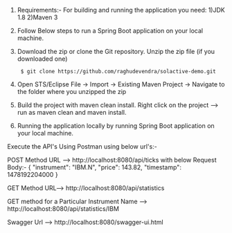 1) Requirements:-
	For building and running the application you need:
		1)JDK 1.8
		2)Maven 3
2) Follow Below steps to run a Spring Boot application on your local machine.

3) Download the zip or clone the Git repository. Unzip the zip file (if you downloaded one) 

		$ git clone https://github.com/raghudevendra/solactive-demo.git

4) Open STS/Eclipse File -> Import -> Existing Maven Project -> Navigate to the folder where you unzipped the zip

5) Build the project with maven clean install. Right click on the project --> run as maven clean and maven install.

6) Running the application locally by running Spring Boot application on your local machine. 

Execute the API's Using Postman using below url's:-	

POST Method URL --> http://localhost:8080/api/ticks with below Request Body:- 
	{ "instrument": "IBM.N", "price": 143.82, "timestamp": 1478192204000 }

GET Method URL--> http://localhost:8080/api/statistics

GET method for a Particular Instrument Name --> http://localhost:8080/api/statistics/IBM

Swagger Url --> http://localhost:8080/swagger-ui.html